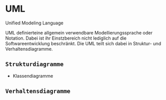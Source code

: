 # UML
Unified Modeling Language

UML definierteine allgemein verwendbare Modellierungssprache oder Notation. Dabei ist ihr Einstzbereich nicht lediglich auf die Softwareentwicklung beschränkt.
Die UML teilt sich dabei in Struktur- und Verhaltensdiagramme.

## `Strukturdiagramme`

* Klassendiagramme

## `Verhaltensdiagramme`
